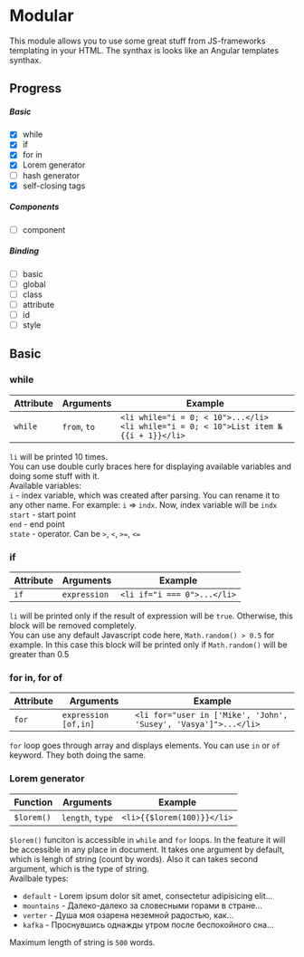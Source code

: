 # Modular

This module allows you to use some great stuff from JS-frameworks templating in your HTML. The synthax is looks like an Angular templates synthax.

## Progress

##### Basic

- [x] while
- [x] if
- [x] for in
- [x] Lorem generator
- [ ] hash generator
- [x] self-closing tags

##### Components

- [ ] component

##### Binding

- [ ] basic
- [ ] global
- [ ] class
- [ ] attribute
- [ ] id
- [ ] style

## Basic

### while
Attribute | Arguments | Example
--------- | --------- | -------
`while` | `from`, `to` | ```<li while="i = 0; < 10">...</li>``` <br> ```<li while="i = 0; < 10">List item №{{i + 1}}</li>```

`li` will be printed 10 times. <br> You can use double curly braces here for displaying available variables and doing some stuff with it. <br> Available variables: <br> `i` - index variable, which was created after parsing. You can rename it to any other name. For example: `i` => `indx`. Now, index variable will be `indx`<br> `start` - start point <Number><br> `end` - end point <Number><br> `state` - operator. Can be `>`, `<`, `>=`, `<=`

### if
Attribute | Arguments | Example
--------- | --------- | -------
`if` | `expression` | ```<li if="i === 0">...</li>```

`li` will be printed only if the result of expression will be `true`. Otherwise, this block will be removed completely. <br> You can use any default Javascript code here, `Math.random() > 0.5` for example. In this case this block will be printed only if `Math.random()` will be greater than 0.5

### for in, for of
Attribute | Arguments | Example
--------- | --------- | -------
`for` | `expression [of,in]` | ```<li for="user in ['Mike', 'John', 'Susey', 'Vasya']">...</li>```

`for` loop goes through array and displays elements. You can use `in` or `of` keyword. They both doing the same.

### Lorem generator
Function | Arguments | Example
-------- | --------- | -------
`$lorem()` | `length`<number>, `type`<string> | ```<li>{{$lorem(100)}}</li>```

`$lorem()` funciton is accessible in `while` and `for` loops. In the feature it will be accessible in any place in document. It takes one argument by default, which is lengh of string (count by words). Also it can takes second argument, which is the type of string. <br> Availbale types:
- `default` - Lorem ipsum dolor sit amet, consectetur adipisicing elit...
- `mountains` - Далеко-далеко за словесными горами в стране...
- `verter` - Душа моя озарена неземной радостью, как...
- `kafka` - Проснувшись однажды утром после беспокойного сна...

Maximum length of string is `500` words.